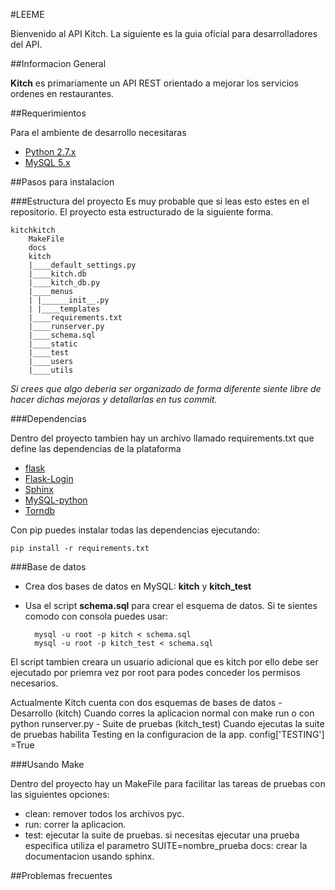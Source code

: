 #LEEME


Bienvenido al API Kitch. La siguiente es la guia oficial para desarrolladores del API.

##Informacion General

**Kitch** es primariamente un API REST orientado a mejorar los servicios ordenes en restaurantes.

##Requerimientos


Para el ambiente de desarrollo necesitaras

- [Python 2.7.x](http://python.org/download/)
- [MySQL 5.x](http://www.mysql.com/downloads/mysql/)


##Pasos para instalacion

###Estructura del proyecto
Es muy probable que si leas esto estes en el repositorio. El proyecto esta estructurado de la siguiente forma.
	
	kitchkitch
		MakeFile
		docs
		kitch
		|____default_settings.py
		|____kitch.db
		|____kitch_db.py
		|____menus
		| |______init__.py
		| |____templates
		|____requirements.txt
		|____runserver.py
		|____schema.sql
		|____static
		|____test
		|____users
		|____utils

*Si crees que algo deberia ser organizado de forma diferente siente libre de hacer dichas mejoras y detallarlas en tus commit.*

###Dependencias

Dentro del proyecto tambien hay un archivo llamado requirements.txt que define las dependencias de la plataforma

- [flask](flask.pocoo.org)
- [Flask-Login](http://packages.python.org/Flask-Login/)
- [Sphinx](sphinx-doc.org)
- [MySQL-python](http://pypi.python.org/pypi/MySQL-python)
- [Torndb](http://torndb.readthedocs.org/en/latest/)

Con pip puedes instalar todas las dependencias ejecutando:

	pip install -r requirements.txt

###Base de datos

- Crea dos bases de datos en MySQL: **kitch** y **kitch_test**
- Usa el script **schema.sql** para crear el esquema de datos. Si te sientes comodo con consola puedes usar:

		mysql -u root -p kitch < schema.sql
		mysql -u root -p kitch_test < schema.sql

El script tambien creara un usuario adicional que es kitch por ello debe ser ejecutado por priemra vez 
por root para podes conceder los permisos necesarios.

Actualmente Kitch cuenta con dos esquemas de bases de datos
	- Desarrollo (kitch)
		Cuando corres la aplicacion normal con make run o con python runserver.py
	- Suite de pruebas (kitch_test)
		Cuando ejecutas la suite de pruebas habilita Testing en la configuracion de la app.
			config['TESTING'] =True


###Usando Make

Dentro del proyecto hay un MakeFile para facilitar las tareas de pruebas con las siguientes opciones:

- clean: remover todos los archivos pyc.
- run: correr la aplicacion.
- test: ejecutar la suite de pruebas.
	si necesitas ejecutar una prueba especifica utiliza el parametro SUITE=nombre_prueba
docs: crear la documentacion usando sphinx. 


##Problemas frecuentes
